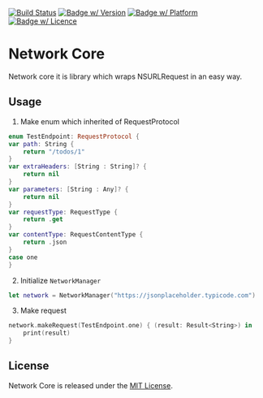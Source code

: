 [![Build Status](https://travis-ci.com/essentiaone/essentia-network-core-ios.svg?branch=develop)](https://travis-ci.com/essentiaone/essentia-network-core-ios)
[![Badge w/ Version](https://cocoapod-badges.herokuapp.com/v/essentia-network-core-ios/badge.png)](https://cocoadocs.org/docsets/essentia-network-core-ios)
[![Badge w/ Platform](https://cocoapod-badges.herokuapp.com/p/essentia-network-core-ios/badge.svg)](https://cocoadocs.org/docsets/essentia-network-core-ios)
[![Badge w/ Licence](https://cocoapod-badges.herokuapp.com/l/essentia-network-core-ios/badge.svg)](https://cocoadocs.org/docsets/essentia-network-core-ios)

# Network Core
Network core it is library which wraps NSURLRequest in an easy way.
## Usage
1. Make enum which inherited of RequestProtocol
```Swift
enum TestEndpoint: RequestProtocol {
var path: String {
    return "/todos/1"
}
var extraHeaders: [String : String]? {
    return nil
}
var parameters: [String : Any]? {
    return nil
}
var requestType: RequestType {
    return .get
}
var contentType: RequestContentType {
    return .json    
}
case one
}
```
2. Initialize `NetworkManager`
```Swift
let network = NetworkManager("https://jsonplaceholder.typicode.com")
```
3. Make request
```Swift
network.makeRequest(TestEndpoint.one) { (result: Result<String>) in
    print(result)
}
```
## License
Network Core is released under the [MIT License](https://github.com/essentiaone/essentia-network-core-ios/blob/develop/LICENSE).
